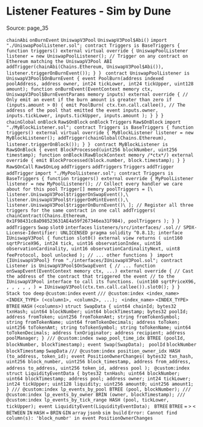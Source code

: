 # Listener Features - Sim by Dune

Source: page_35

`chainAbi` `onBurnEvent` `UniswapV3Pool` `UniswapV3Pool$Abi()` `import "./UniswapPoolListener.sol";
contract Triggers is BaseTriggers {
    function triggers() external virtual override {
        UniswapPoolListener listener = new UniswapPoolListener();
        // Trigger on any contract on Ethereum matching the UniswapV3Pool ABI
        addTrigger(chainAbi(Chains.Ethereum, UniswapV3Pool$Abi()), listener.triggerOnBurnEvent());
    }
}
` `contract UniswapPoolListener is UniswapV3Pool$OnBurnEvent {
    event PoolBurn(address indexed poolAddress, address owner, int24 tickLower, int24 tickUpper, uint128 amount);
    function onBurnEvent(EventContext memory ctx, UniswapV3Pool$BurnEventParams memory inputs) external override {
        // Only emit an event if the burn amount is greater than zero
        if (inputs.amount > 0) {
            emit PoolBurn(
                ctx.txn.call.callee(), // The address of the pool that emitted the event
                inputs.owner,
                inputs.tickLower,
                inputs.tickUpper,
                inputs.amount
            );
        }
    }
}
` `chainGlobal` `onBlock` `Raw$OnBlock` `onBlock` `Triggers` `Raw$OnBlock` `import "./MyBlockListener.sol";
contract Triggers is BaseTriggers {
    function triggers() external virtual override {
        MyBlockListener listener = new MyBlockListener();
        addTrigger(chainGlobal(Chains.Ethereum), listener.triggerOnBlock());
    }
}
` `contract MyBlockListener is Raw$OnBlock {
    event BlockProcessed(uint256 blockNumber, uint256 timestamp);
    function onBlock(RawBlockContext memory /*ctx*/) external override {
        emit BlockProcessed(block.number, block.timestamp);
    }
}
` `Raw$OnCall` `Raw$OnLog` `addTriggers` `addTriggers` `Triggers` `addTrigger` `addTrigger` `import "./MyPoolListener.sol";
contract Triggers is BaseTriggers {
    function triggers() external override {
        MyPoolListener listener = new MyPoolListener();
        // Collect every handler we care about for this pool
        Trigger[] memory poolTriggers = [\
            listener.UniswapV3Pool$triggerOnSwapEvent(),\
            listener.UniswapV3Pool$triggerOnMintEvent(),\
            listener.UniswapV3Pool$triggerOnBurnEvent()\
        ];
        // Register all three triggers for the same contract in one call
        addTriggers(
            chainContract(Chains.Ethereum, 0x1F98431c8aD98523631AE4a59f267346ea31F984),
            poolTriggers
        );
    }
}
` `addTriggers` `Swap` `slot0` `interfaces` `listeners/src/interfaces/` `.sol` `// SPDX-License-Identifier: UNLICENSED
pragma solidity ^0.8.13;
interface IUniswapV3Pool {
    function slot0()
        external
        view
        returns (
            uint160 sqrtPriceX96,
            int24 tick,
            uint16 observationIndex,
            uint16 observationCardinality,
            uint16 observationCardinalityNext,
            uint8 feeProtocol,
            bool unlocked
        );
    // ... other functions
}
` `import {IUniswapV3Pool} from "./interfaces/IUniswapV3Pool.sol";
contract Listener is UniswapV3Pool$OnSwapEvent {
    // ...
    function onSwapEvent(EventContext memory ctx, ...) external override {
        // Cast the address of the contract that triggered the event
        // to the IUniswapV3Pool interface to call its functions.
        (uint160 sqrtPriceX96, , , , , , ) = IUniswapV3Pool(ctx.txn.call.callee()).slot0();
    }
}
` `Stack too deep` `@custom:index` `event` `/// @custom:index <index_name> <INDEX_TYPE> (<column1>, <column2>, ...);
` `<index_name>` `<INDEX_TYPE>` `BTREE` `HASH` `(<columns>)` `struct SwapData {
    uint64 chainId;
    bytes32 txnHash;
    uint64 blockNumber;
    uint64 blockTimestamp;
    bytes32 poolId;
    address fromToken;
    uint256 fromTokenAmt;
    string fromTokenSymbol;
    string fromTokenName;
    uint64 fromTokenDecimals;
    address toToken;
    uint256 toTokenAmt;
    string toTokenSymbol;
    string toTokenName;
    uint64 toTokenDecimals;
    address txnOriginator;
    address recipient;
    address poolManager;
}
/// @custom:index swap_pool_time_idx BTREE (poolId, blockNumber, blockTimestamp);
event Swap(SwapData);
` `poolId` `blockNumber` `blockTimestamp` `SwapData` `/// @custom:index position_owner_idx HASH (to_address, token_id);
event PositionOwnerChanges(
    bytes32 txn_hash,
    uint256 block_number,
    uint256 block_timestamp,
    address from_address,
    address to_address,
    uint256 token_id,
    address pool
);
` `@custom:index` `struct LiquidityEventData {
    bytes32 txnHash;
    uint64 blockNumber;
    uint64 blockTimestamp;
    address pool;
    address owner;
    int24 tickLower;
    int24 tickUpper;
    uint128 liquidity;
    uint256 amount0;
    uint256 amount1;
}
/// @custom:index lp_events_by_pool BTREE (pool, blockNumber);
/// @custom:index lp_events_by_owner BRIN (owner, blockTimestamp);
/// @custom:index lp_events_by_tick_range HASH (pool, tickLower, tickUpper);
event LiquidityEvent(LiquidityEventData);
` `BTREE` `BTREE` `=` `>` `<` `BETWEEN` `IN` `HASH` `=` `BRIN` `GIN` `array` `jsonb` `sim build` `Error: Cannot find column(s): 'block_numbr' in event PositionOwnerChanges`

```

```

```

```

```

```

```

```

```

```

```

```

```

```

```

```

```

```

```

```

```

```